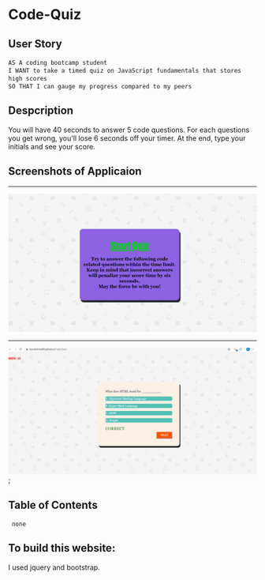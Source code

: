 # Code-Quiz

## User Story
```
AS A coding bootcamp student
I WANT to take a timed quiz on JavaScript fundamentals that stores high scores
SO THAT I can gauge my progress compared to my peers

```

## Despcription

You will have 40 seconds to answer 5 code questions. For each questions you get wrong, you'll lose 6 seconds off your timer. At the end, type your initials and see your score.


## Screenshots of  Applicaion
---
![results](/imgs/code_quiz.png)

---
![results](/imgs/code_quiz_questions.png);


## Table of Contents
```
 none

 ```
 ## To build this website:

I used jquery and bootstrap.
 


 